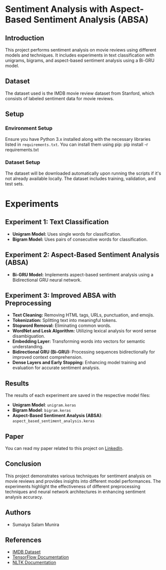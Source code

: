 # Sentiment Analysis with Aspect-Based Sentiment Analysis (ABSA)

## Introduction
This project performs sentiment analysis on movie reviews using different models and techniques. It includes experiments in text classification with unigrams, bigrams, and aspect-based sentiment analysis using a Bi-GRU model.

## Dataset
The dataset used is the IMDB movie review dataset from Stanford, which consists of labeled sentiment data for movie reviews.

## Setup
### Environment Setup
Ensure you have Python 3.x installed along with the necessary libraries listed in `requirements.txt`. You can install them using pip:
  pip install -r requirements.txt

### Dataset Setup
The dataset will be downloaded automatically upon running the scripts if it's not already available locally. The dataset includes training, validation, and test sets.

# Experiments

## Experiment 1: Text Classification

- **Unigram Model:** Uses single words for classification.
- **Bigram Model:** Uses pairs of consecutive words for classification.

## Experiment 2: Aspect-Based Sentiment Analysis (ABSA)

- **Bi-GRU Model:** Implements aspect-based sentiment analysis using a Bidirectional GRU neural network.

## Experiment 3: Improved ABSA with Preprocessing

- **Text Cleaning:** Removing HTML tags, URLs, punctuation, and emojis.
- **Tokenization:** Splitting text into meaningful tokens.
- **Stopword Removal:** Eliminating common words.
- **WordNet and Lesk Algorithm:** Utilizing lexical analysis for word sense disambiguation.
- **Embedding Layer:** Transforming words into vectors for semantic understanding.
- **Bidirectional GRU (Bi-GRU):** Processing sequences bidirectionally for improved context comprehension.
- **Dense Layers and Early Stopping:** Enhancing model training and evaluation for accurate sentiment analysis.

## Results

The results of each experiment are saved in the respective model files:

- **Unigram Model**: `unigram.keras`
- **Bigram Model**: `bigram.keras`
- **Aspect-Based Sentiment Analysis (ABSA)**: `aspect_based_sentiment_analysis.keras`

## Paper

You can read my paper related to this project on [LinkedIn](https://www.linkedin.com/in/sumaiya-munira/overlay/education/875692166/multiple-media-viewer/?profileId=ACoAABAQQNABg0DIA29wAiFm5JKFcVHAl-DLMB0&treasuryMediaId=1721247253277).

## Conclusion

This project demonstrates various techniques for sentiment analysis on movie reviews and provides insights into different model performances. The experiments highlight the effectiveness of different preprocessing techniques and neural network architectures in enhancing sentiment analysis accuracy.

## Authors

- Sumaiya Salam Munira

## References

- [IMDB Dataset](http://ai.stanford.edu/~amaas/data/sentiment/)
- [TensorFlow Documentation](https://www.tensorflow.org/api_docs)
- [NLTK Documentation](https://www.nltk.org/)






